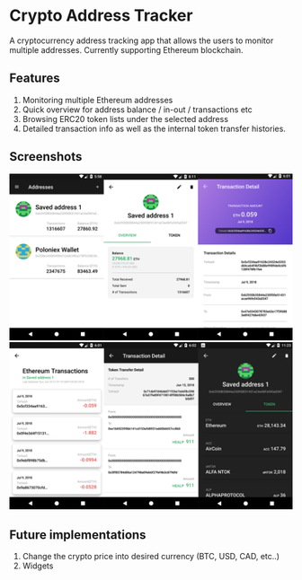 # Crypto Address Tracker

A cryptocurrency address tracking app that allows the users to monitor multiple addresses. Currently supporting Ethereum blockchain. 


## Features
1. Monitoring multiple Ethereum addresses
2. Quick overview for address balance / in-out / transactions etc
3. Browsing ERC20 token lists under the selected address
4. Detailed transaction info as well as the internal token transfer histories. 


## Screenshots
![alt text](https://github.com/wasabi-lee/Crypto-Address-Tracker/blob/master/screenshots/combined_1.png?raw=true)
![alt text](https://github.com/wasabi-lee/Crypto-Address-Tracker/blob/master/screenshots/combined_2.png?raw=true)


## Future implementations
1. Change the crypto price into desired currency (BTC, USD, CAD, etc..) 
2. Widgets 